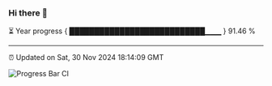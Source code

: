 ### Hi there 👋

⏳ Year progress { ███████████████████████████▁▁▁ } 91.46 %

---

⏰ Updated on Sat, 30 Nov 2024 18:14:09 GMT

![Progress Bar CI](https://github.com/code-lakshay/GitHub-Actions-Demo/workflows/Progress%20Bar%20CI/badge.svg)
